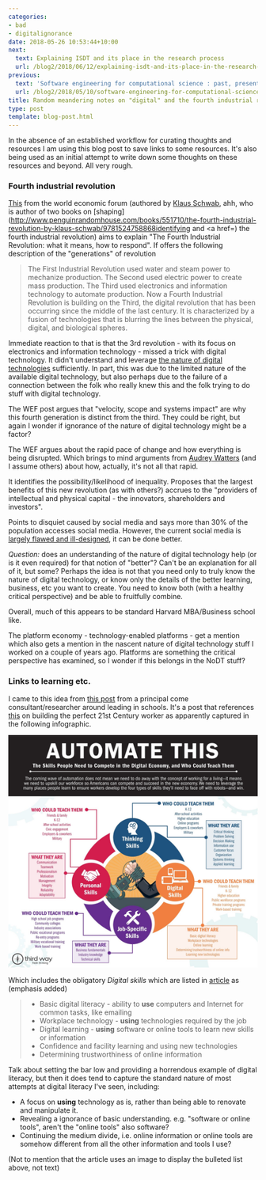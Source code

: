 ```yaml
---
categories:
- bad
- digitalignorance
date: 2018-05-26 10:53:44+10:00
next:
  text: Explaining ISDT and its place in the research process
  url: /blog2/2018/06/12/explaining-isdt-and-its-place-in-the-research-process/
previous:
  text: 'Software engineering for computational science : past, present, future'
  url: /blog2/2018/05/10/software-engineering-for-computational-science-past-present-future/
title: Random meandering notes on "digital" and the fourth industrial revolution
type: post
template: blog-post.html
---
```

In the absence of an established workflow for curating thoughts and resources I am using this blog post to save links to some resources. It's also being used as an initial attempt to write down some thoughts on these resources and beyond. All very rough.

### Fourth industrial revolution

[This](https://www.weforum.org/agenda/2016/01/the-fourth-industrial-revolution-what-it-means-and-how-to-respond/) from the world economic forum (authored by [Klaus Schwab](https://www.weforum.org/about/klaus-schwab), ahh, who is author of two books on [shaping](http://www.penguinrandomhouse.com/books/551710/the-fourth-industrial-revolution-by-klaus-schwab/9781524758868identifying</a> and <a href=) the fourth industrial revolution) aims to explain "The Fourth Industrial Revolution: what it means, how to respond". If offers the following description of the "generations" of revolution

> The First Industrial Revolution used water and steam power to mechanize production. The Second used electric power to create mass production. The Third used electronics and information technology to automate production. Now a Fourth Industrial Revolution is building on the Third, the digital revolution that has been occurring since the middle of the last century. It is characterized by a fusion of technologies that is blurring the lines between the physical, digital, and biological spheres.

Immediate reaction to that is that the 3rd revolution - with its focus on electronics and information technology - missed a trick with digital technology. It didn't understand and leverage [the nature of digital technologies](http://djon.es/blog/2016/06/27/what-is-the-nature-of-digital-technology-part-1/) sufficiently. In part, this was due to the limited nature of the available digital technology, but also perhaps due to the failure of a connection between the folk who really knew this and the folk trying to do stuff with digital technology.

The WEF post argues that "velocity, scope and systems impact" are why this fourth generation is distinct from the third. They could be right, but again I wonder if ignorance of the nature of digital technology might be a factor?

The WEF argues about the rapid pace of change and how everything is being disrupted. Which brings to mind arguments from [Audrey Watters](http://hackeducation.com/2016/07/13/memory-machines) (and I assume others) about how, actually, it's not all that rapid.

It identifies the possibility/likelihood of inequality. Proposes that the largest benefits of this new revolution (as with others?) accrues to the "providers of intellectual and physical capital - the innovators, shareholders and investors".

Points to disquiet caused by social media and says more than 30% of the population accesses social media. However, the current social media is [largely flawed and ill-designed](https://hapgood.us/2017/02/24/against-expressive-social-media/), it can be done better.

_Question:_ does an understanding of the nature of digital technology help (or is it even required) for that notion of "better"? Can't be an explanation for all of it, but some? Perhaps the idea is not that you need only to truly know the nature of digital technology, or know only the details of the better learning, business, etc you want to create. You need to know both (with a healthy critical perspective) and be able to fruitfully combine.

Overall, much of this appears to be standard Harvard MBA/Business school like.

The platform economy - technology-enabled platforms - get a mention which also gets a mention in the nascent nature of digital technology stuff I worked on a couple of years ago. Platforms are something the critical perspective has examined, so I wonder if this belongs in the NoDT stuff?

### Links to learning etc.

I came to this idea from [this post](http://esheninger.blogspot.com.au/2018/04/preparing-learners-for-fourth.html) from a principal come consultant/researcher around leading in schools. It's a post that references [this](https://www.thirdway.org/report/automate-this-building-the-perfect-21st-century-worker) on building the perfect 21st Century worker as apparently captured in the following infographic.

![](images/Artboard_1_300x-80.jpg)

Which includes the obligatory _Digital skills_ which are listed in [article](https://www.thirdway.org/report/automate-this-building-the-perfect-21st-century-worker) as (emphasis added)

> - Basic digital literacy - ability to **use** computers and Internet for common tasks, like emailing
> - Workplace technology - **using** technologies required by the job
> - Digital learning - **using** software or online tools to learn new skills or information
> - Confidence and facility learning and using new technologies
> - Determining trustworthiness of online information

Talk about setting the bar low and providing a horrendous example of digital literacy, but then it does tend to capture the standard nature of most attempts at digital literacy I've seen, including:

- A focus on **using** technology as is, rather than being able to renovate and manipulate it.
- Revealing a ignorance of basic understanding. e.g. "software or online tools", aren't the "online tools" also software?
- Continuing the medium divide, i.e. online information or online tools are somehow different from all the other information and tools I use?

(Not to mention that the article uses an image to display the bulleted list above, not text)
